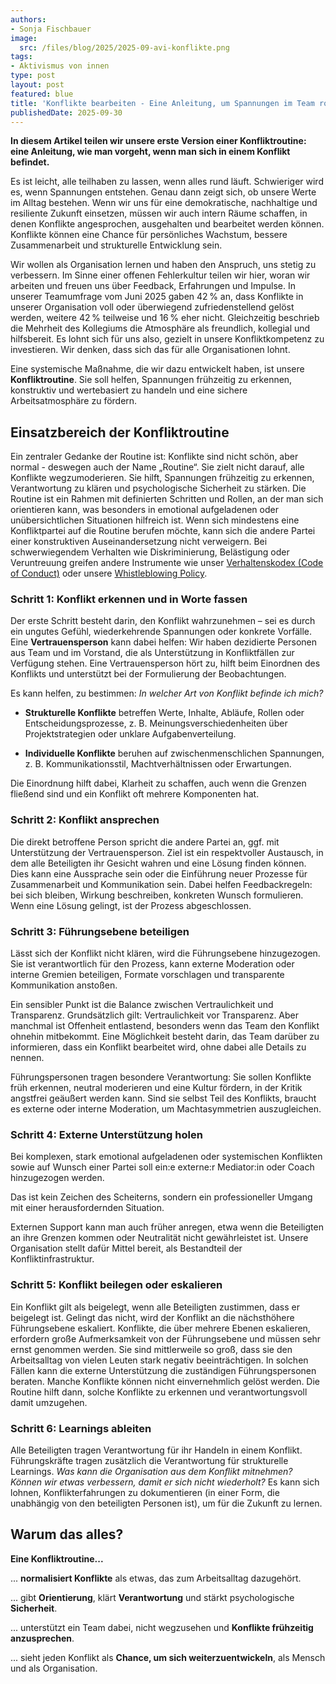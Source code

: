 ```yaml
---
authors:
- Sonja Fischbauer
image:
  src: /files/blog/2025/2025-09-avi-konflikte.png
tags:
- Aktivismus von innen
type: post
layout: post
featured: blue
title: 'Konflikte bearbeiten - Eine Anleitung, um Spannungen im Team routiniert zu lösen'
publishedDate: 2025-09-30
---
```

**In diesem Artikel teilen wir unsere erste Version einer Konfliktroutine: eine Anleitung, wie man vorgeht, wenn man sich in einem Konflikt befindet.**

Es ist leicht, alle teilhaben zu lassen, wenn alles rund läuft. Schwieriger wird es, wenn Spannungen entstehen. Genau dann zeigt sich, ob unsere Werte im Alltag bestehen. Wenn wir uns für eine demokratische, nachhaltige und resiliente Zukunft einsetzen, müssen wir auch intern Räume schaffen, in denen Konflikte angesprochen, ausgehalten und bearbeitet werden können. Konflikte können eine Chance für persönliches Wachstum, bessere Zusammenarbeit und strukturelle Entwicklung sein.

Wir wollen als Organisation lernen und haben den Anspruch, uns stetig zu verbessern. Im Sinne einer offenen Fehlerkultur teilen wir hier, woran wir arbeiten und freuen uns über Feedback, Erfahrungen und Impulse. In unserer Teamumfrage vom Juni 2025 gaben 42 % an, dass Konflikte in unserer Organisation voll oder überwiegend zufriedenstellend gelöst werden, weitere 42 % teilweise und 16 % eher nicht. Gleichzeitig beschrieb die Mehrheit des Kollegiums die Atmosphäre als freundlich, kollegial und hilfsbereit. Es lohnt sich für uns also, gezielt in unsere Konfliktkompetenz zu investieren. Wir denken, dass sich das für alle Organisationen lohnt.

Eine systemische Maßnahme, die wir dazu entwickelt haben, ist unsere **Konfliktroutine**. Sie soll helfen, Spannungen frühzeitig zu erkennen, konstruktiv und wertebasiert zu handeln und eine sichere Arbeitsatmosphäre zu fördern. 

## Einsatzbereich der Konfliktroutine
Ein zentraler Gedanke der Routine ist: Konflikte sind nicht schön, aber normal - deswegen auch der Name „Routine“. Sie zielt nicht darauf, alle Konflikte wegzumoderieren. Sie hilft, Spannungen frühzeitig zu erkennen, Verantwortung zu klären und psychologische Sicherheit zu stärken. Die Routine ist ein Rahmen mit definierten Schritten und Rollen, an der man sich orientieren kann, was besonders in emotional aufgeladenen oder unübersichtlichen Situationen hilfreich ist. Wenn sich mindestens eine Konfliktpartei auf die Routine berufen möchte, kann sich die andere Partei einer konstruktiven Auseinandersetzung nicht verweigern. Bei schwerwiegendem Verhalten wie Diskriminierung, Belästigung oder Veruntreuung greifen andere Instrumente wie unser [Verhaltenskodex (Code of Conduct)](/codeofconduct) oder unsere [Whistleblowing Policy](files/documents/OKF_WhistleblowingPolicy_Verfahrensordnung.pdf).

### Schritt 1: Konflikt erkennen und in Worte fassen
Der erste Schritt besteht darin, den Konflikt wahrzunehmen – sei es durch ein ungutes Gefühl, wiederkehrende Spannungen oder konkrete Vorfälle. Eine **Vertrauensperson** kann dabei helfen: Wir haben dezidierte Personen aus Team und im Vorstand, die als Unterstützung in Konfliktfällen zur Verfügung stehen. Eine Vertrauensperson hört zu, hilft beim Einordnen des Konflikts und unterstützt bei der Formulierung der Beobachtungen.

Es kann helfen, zu bestimmen: *In welcher Art von Konflikt befinde ich mich?*

  - **Strukturelle Konflikte** betreffen Werte, Inhalte, Abläufe, Rollen oder Entscheidungsprozesse, z. B. Meinungsverschiedenheiten über Projektstrategien oder unklare Aufgabenverteilung.

  - **Individuelle Konflikte** beruhen auf zwischenmenschlichen Spannungen, z. B. Kommunikationsstil, Machtverhältnissen oder Erwartungen.

Die Einordnung hilft dabei, Klarheit zu schaffen, auch wenn die Grenzen fließend sind und ein Konflikt oft mehrere Komponenten hat.

### Schritt 2: Konflikt ansprechen
Die direkt betroffene Person spricht die andere Partei an, ggf. mit Unterstützung der Vertrauensperson. Ziel ist ein respektvoller Austausch, in dem alle Beteiligten ihr Gesicht wahren und eine Lösung finden können.
Dies kann eine Aussprache sein oder die Einführung neuer Prozesse für Zusammenarbeit und Kommunikation sein. Dabei helfen Feedbackregeln: bei sich bleiben, Wirkung beschreiben, konkreten Wunsch formulieren. Wenn eine Lösung gelingt, ist der Prozess abgeschlossen.

### Schritt 3: Führungsebene beteiligen
Lässt sich der Konflikt nicht klären, wird die Führungsebene hinzugezogen. Sie ist verantwortlich für den Prozess, kann externe Moderation oder interne Gremien beteiligen, Formate vorschlagen und transparente Kommunikation anstoßen.

Ein sensibler Punkt ist die Balance zwischen Vertraulichkeit und Transparenz. Grundsätzlich gilt: Vertraulichkeit vor Transparenz. Aber manchmal ist Offenheit entlastend, besonders wenn das Team den Konflikt ohnehin mitbekommt. Eine Möglichkeit besteht darin, das Team darüber zu informieren, dass ein Konflikt bearbeitet wird, ohne dabei alle Details zu nennen.

Führungspersonen tragen besondere Verantwortung: Sie sollen Konflikte früh erkennen, neutral moderieren und eine Kultur fördern, in der Kritik angstfrei geäußert werden kann. Sind sie selbst Teil des Konflikts, braucht es externe oder interne Moderation, um Machtasymmetrien auszugleichen. 

### Schritt 4: Externe Unterstützung holen
Bei komplexen, stark emotional aufgeladenen oder systemischen Konflikten sowie auf Wunsch einer Partei soll ein:e externe:r Mediator:in oder Coach hinzugezogen werden.

Das ist kein Zeichen des Scheiterns, sondern ein professioneller Umgang mit einer herausfordernden Situation.

Externen Support kann man auch früher anregen, etwa wenn die Beteiligten an ihre Grenzen kommen oder Neutralität nicht gewährleistet ist. Unsere Organisation stellt dafür Mittel bereit, als Bestandteil der Konfliktinfrastruktur.

### Schritt 5: Konflikt beilegen oder eskalieren
Ein Konflikt gilt als beigelegt, wenn alle Beteiligten zustimmen, dass er beigelegt ist. Gelingt das nicht, wird der Konflikt an die nächsthöhere Führungsebene eskaliert. Konflikte, die über mehrere Ebenen eskalieren, erfordern große Aufmerksamkeit von der Führungsebene und müssen sehr ernst genommen werden. Sie sind mittlerweile so groß, dass sie den Arbeitsalltag von vielen Leuten stark negativ beeinträchtigen. In solchen Fällen kann die externe Unterstützung die zuständigen Führungspersonen beraten. Manche Konflikte können nicht einvernehmlich gelöst werden. Die Routine hilft dann, solche Konflikte zu erkennen und verantwortungsvoll damit umzugehen.

### Schritt 6: Learnings ableiten
Alle Beteiligten tragen Verantwortung für ihr Handeln in einem Konflikt. Führungskräfte tragen zusätzlich die Verantwortung für strukturelle Learnings. *Was kann die Organisation aus dem Konflikt mitnehmen? Können wir etwas verbessern, damit er sich nicht wiederholt?* Es kann sich lohnen, Konflikterfahrungen zu dokumentieren (in einer Form, die unabhängig von den beteiligten Personen ist), um für die Zukunft zu lernen.

## Warum das alles?

**Eine Konfliktroutine...**

... **normalisiert Konflikte** als etwas, das zum Arbeitsalltag dazugehört. 

...  gibt **Orientierung**, klärt **Verantwortung** und stärkt psychologische **Sicherheit**.

... unterstützt ein Team dabei, nicht wegzusehen und **Konflikte frühzeitig anzusprechen**. 

... sieht jeden Konflikt als **Chance, um sich weiterzuentwickeln**, als Mensch und als Organisation.
